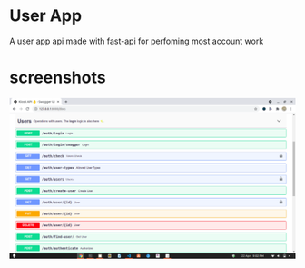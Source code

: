 # User App
A user app api made with fast-api for perfoming most account work   
  
# screenshots
   
![Image](https://raw.githubusercontent.com/lewiseman/User_App_-fast-api-/master/screenshot/screen-one.png)
